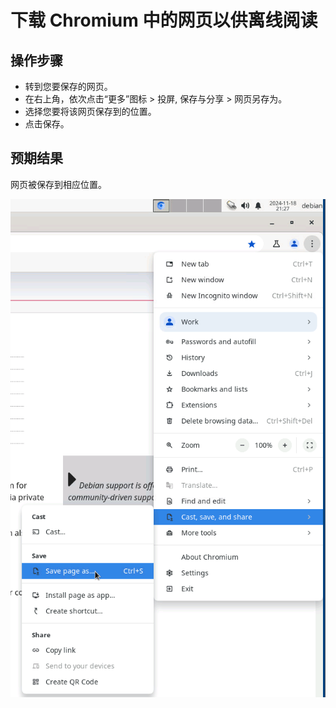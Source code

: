 # 下载 Chromium 中的网页以供离线阅读

## 操作步骤

- 转到您要保存的网页。
- 在右上角，依次点击“更多”图标 > 投屏, 保存与分享 > 网页另存为。
- 选择您要将该网页保存到的位置。
- 点击保存。

## 预期结果

网页被保存到相应位置。

![下载Chromium中的网页以供离线阅读-1](./img/下载Chromium中的网页以供离线阅读-1.png)
